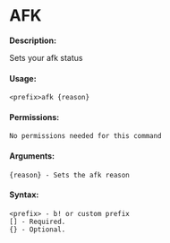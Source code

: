 # AFK

**Description:**

Sets your afk status

#### Usage:

```
<prefix>afk {reason}
```

#### Permissions:

```
No permissions needed for this command
```

#### Arguments:

```
{reason} - Sets the afk reason
```

#### Syntax:

```
<prefix> - b! or custom prefix
[] - Required.
{} - Optional.
```
